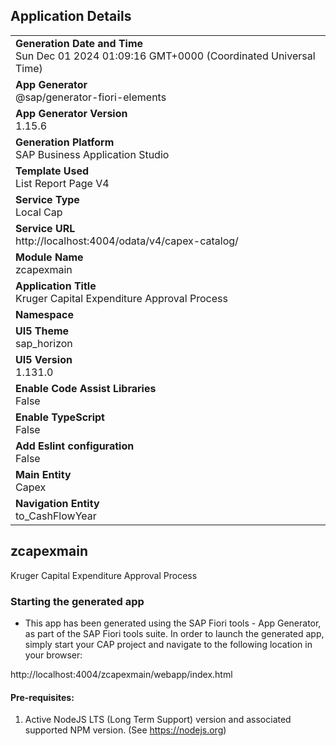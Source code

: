 ## Application Details
|               |
| ------------- |
|**Generation Date and Time**<br>Sun Dec 01 2024 01:09:16 GMT+0000 (Coordinated Universal Time)|
|**App Generator**<br>@sap/generator-fiori-elements|
|**App Generator Version**<br>1.15.6|
|**Generation Platform**<br>SAP Business Application Studio|
|**Template Used**<br>List Report Page V4|
|**Service Type**<br>Local Cap|
|**Service URL**<br>http://localhost:4004/odata/v4/capex-catalog/|
|**Module Name**<br>zcapexmain|
|**Application Title**<br>Kruger Capital Expenditure Approval Process|
|**Namespace**<br>|
|**UI5 Theme**<br>sap_horizon|
|**UI5 Version**<br>1.131.0|
|**Enable Code Assist Libraries**<br>False|
|**Enable TypeScript**<br>False|
|**Add Eslint configuration**<br>False|
|**Main Entity**<br>Capex|
|**Navigation Entity**<br>to_CashFlowYear|

## zcapexmain

Kruger Capital Expenditure Approval Process

### Starting the generated app

-   This app has been generated using the SAP Fiori tools - App Generator, as part of the SAP Fiori tools suite.  In order to launch the generated app, simply start your CAP project and navigate to the following location in your browser:

http://localhost:4004/zcapexmain/webapp/index.html

#### Pre-requisites:

1. Active NodeJS LTS (Long Term Support) version and associated supported NPM version.  (See https://nodejs.org)


